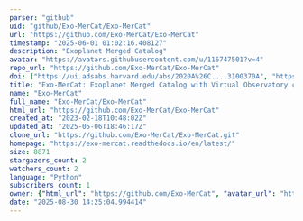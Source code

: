 ```yaml
---
parser: "github"
uid: "github/Exo-MerCat/Exo-MerCat"
url: "https://github.com/Exo-MerCat/Exo-MerCat"
timestamp: "2025-06-01 01:02:16.408127"
description: "Exoplanet Merged Catalog"
avatar: "https://avatars.githubusercontent.com/u/116747501?v=4"
repo_url: "https://github.com/Exo-MerCat/Exo-MerCat"
doi: ["https://ui.adsabs.harvard.edu/abs/2020A%26C....3100370A", "https://ui.adsabs.harvard.edu/abs/2025ascl.soft05010A/abstract"]
title: "Exo-MerCat: Exoplanet Merged Catalog with Virtual Observatory connection"
name: "Exo-MerCat"
full_name: "Exo-MerCat/Exo-MerCat"
html_url: "https://github.com/Exo-MerCat/Exo-MerCat"
created_at: "2023-02-18T10:48:02Z"
updated_at: "2025-05-06T18:46:17Z"
clone_url: "https://github.com/Exo-MerCat/Exo-MerCat.git"
homepage: "https://exo-mercat.readthedocs.io/en/latest/"
size: 8871
stargazers_count: 2
watchers_count: 2
language: "Python"
subscribers_count: 1
owner: {"html_url": "https://github.com/Exo-MerCat", "avatar_url": "https://avatars.githubusercontent.com/u/116747501?v=4", "login": "Exo-MerCat", "type": "Organization"}
date: "2025-08-30 14:25:04.994414"
---
```

